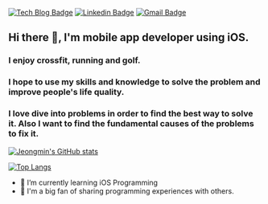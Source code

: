 [![Tech Blog Badge](http://img.shields.io/badge/-Tech%20blog-black?style=flat-square&logo=github&link=https://chris-kim.tistory.com)](https://chris-kim.tistory.com) [![Linkedin Badge](https://img.shields.io/badge/-LinkedIn-blue?style=flat-square&logo=Linkedin&logoColor=white&link=www.linkedin.com/in/jeongmin-kim-softwareengineer)](www.linkedin.com/in/jeongmin-kim-softwareengineer) [![Gmail Badge](https://img.shields.io/badge/Gmail-d14836?style=flat-square&logo=Gmail&logoColor=white&link=mailto:kimjm9481@gmail.com)](mailto:kimjm9481@gmail.com)

## Hi there 👋, I'm mobile app developer using iOS.
### I enjoy crossfit, running and golf.
### I hope to use my skills and knowledge to solve the problem and improve people's life quality.

### I love dive into problems in order to find the best way to solve it. Also I want to find the fundamental causes of the problems to fix it.

[![Jeongmin's GitHub stats](https://github-readme-stats.vercel.app/api?username=kimjm010)](https://github.com/kimjm010/github-readme-stats)


[![Top Langs](https://github-readme-stats.vercel.app/api/top-langs/?username=kimjm010)](https://github.com/anuraghazra/github-readme-stats)


- 🌱 I’m currently learning iOS Programming
- 👯 I'm a big fan of sharing programming experiences with others.




